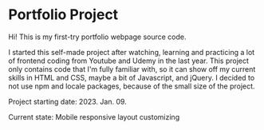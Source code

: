 # Portfolio Project

Hi! This is my first-try portfolio webpage source code.

I started this self-made project after watching, learning and practicing a lot of frontend coding from Youtube and Udemy in the last year. This project only contains code that I'm fully familiar with, so it can show off my current skills in HTML and CSS, maybe a bit of Javascript, and jQuery. I decided to not use npm and locale packages, because of the small size of the project.

Project starting date: 2023. Jan. 09.

Current state: Mobile responsive layout customizing

